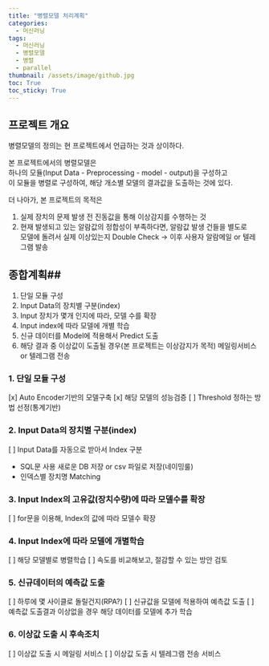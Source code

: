 ```yaml
---
title: "병렬모델 처리계획"
categories:
  - 머신러닝
tags:
  - 머신러닝
  - 병렬모델
  - 병렬
  - parallel
thumbnail: /assets/image/github.jpg
toc: True
toc_sticky: True
---
```



## 프로젝트 개요

병렬모델의 정의는 현 프로젝트에서 언급하는 것과 상이하다.

본 프로젝트에서의 병렬모델은  
하나의 모듈(Input Data - Preprocessing - model - output)을 구성하고  
이 모듈을 병렬로 구성하여, 해당 개소별 모델의 결과값을 도출하는 것에 있다.


더 나아가, 본 프로젝트의 목적은 
1. 실제 장치의 문제 발생 전 진동값을 통해 이상감지를 수행하는 것
2. 현재 발생되고 있는 알람값의 정합성이 부족하다면, 알람값 발생 건들을 별도로  
   모델에 돌려서 실제 이상있는지 Double Check → 이후 사용자 알람메일 or 텔레그램 발송  


## 종합계획##

 1. 단일 모듈 구성
 2. Input Data의 장치별 구분(index)
 3. Input 장치가 몇개 인지에 따라, 모델 수를 확장
 4. Input index에 따라 모델에 개별 학습
 5. 신규 데이터를 Model에 적용해서 Predict 도출
 6. 해당 결과 중 이상값이 도출될 경우(본 프로젝트는 이상감지가 목적) 메일링서비스 or 텔레그램 전송

### 1. 단일 모듈 구성
[x] Auto Encoder기반의 모델구축
[x] 해당 모델의 성능검증
[ ] Threshold 정하는 방법 선정(통계기반)


### 2. Input Data의 장치별 구분(index)
[ ] Input Data를 자동으로 받아서 Index 구분  
  - SQL문 사용 새로운 DB 저장 or csv 파일로 저장(네이밍룰)
  - 인덱스별 장치명 Matching 

### 3. Input Index의 고유값(장치수량)에 따라 모델수를 확장
[ ] for문을 이용해, Index의 값에 따라 모델수 확장


### 4. Input Index에 따라 모델에 개별학습
[ ] 해당 모델별로 병렬학습
[ ] 속도를 비교해보고, 절감할 수 있는 방안 검토

### 5. 신규데이터의 예측값 도출
[ ] 하루에 몇 사이클로 돌릴건지(RPA?)
[ ] 신규값을 모델에 적용하여 예측값 도출
[ ] 예측값 도출결과 이상없을 경우 해당 데이터를 모델에 추가 학습

### 6. 이상값 도출 시 후속조치
[ ] 이상값 도출 시 메일링 서비스
[ ] 이상값 도출 시 텔레그램 전송 서비스